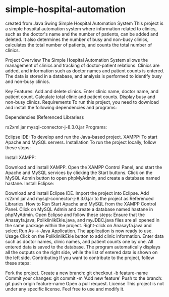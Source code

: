 # simple-hospital-automation
created from Java Swing
Simple Hospital Automation System
This project is a simple hospital automation system where information related to clinics, such as the doctor's name and the number of patients, can be added and deleted. It also determines the number of busy and non-busy clinics, calculates the total number of patients, and counts the total number of clinics.

Project Overview
The Simple Hospital Automation System allows the management of clinics and tracking of doctor-patient relations. Clinics are added, and information such as doctor names and patient counts is entered. The data is stored in a database, and analysis is performed to identify busy and non-busy clinics.

Key Features:
Add and delete clinics.
Enter clinic name, doctor name, and patient count.
Calculate total clinic and patient counts.
Display busy and non-busy clinics.
Requirements
To run this project, you need to download and install the following dependencies and programs:

Dependencies (Referenced Libraries):

rs2xml.jar
mysql-connector-j-8.3.0.jar
Programs:

Eclipse IDE: To develop and run the Java-based project.
XAMPP: To start Apache and MySQL servers.
Installation
To run the project locally, follow these steps:

Install XAMPP:

Download and install XAMPP.
Open the XAMPP Control Panel, and start the Apache and MySQL services by clicking the Start buttons.
Click on the MySQL Admin button to open phpMyAdmin, and create a database named hastane.
Install Eclipse:

Download and install Eclipse IDE.
Import the project into Eclipse.
Add rs2xml.jar and mysql-connector-j-8.3.0.jar to the project as Referenced Libraries.
How to Run
Start Apache and MySQL from the XAMPP Control Panel.
Click on MySQL Admin and create a database named hastane in phpMyAdmin.
Open Eclipse and follow these steps:
Ensure that the Anasayfa.java, PoliklinlikEkle.java, and myJDBC.java files are all opened in the same package within the project.
Right-click on Anasayfa.java and select Run As -> Java Application.
The application is now ready to use.
Usage
Click on the PoliklinlikEkle button to add clinic information. Enter data such as doctor names, clinic names, and patient counts one by one.
All entered data is saved to the database.
The program automatically displays all the outputs on the right side, while the list of entered data is shown on the left side.
Contributing
If you want to contribute to the project, follow these steps:

Fork the project.
Create a new branch: git checkout -b feature-name
Commit your changes: git commit -m 'Add new feature'
Push to the branch: git push origin feature-name
Open a pull request.
License
This project is not under any specific license. Feel free to use and modify it.

